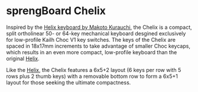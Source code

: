 # sprengBoard Chelix

Inspired by the [Helix keyboard by Makoto Kurauchi](https://github.com/MakotoKurauchi/helix), the Chelix is a compact, split ortholinear 50- or 64-key mechanical keyboard desgined exclusively for low-profile Kailh Choc V1 key switches. The keys of the Chelix are spaced in 18x17mm increments to take advantage of smaller Choc keycaps, which results in an even more compact, low-profile keyboard than the original [Helix](https://github.com/MakotoKurauchi/helix).

Like the [Helix](https://github.com/MakotoKurauchi/helix), the Chelix features a 6x5+2 layout (6 keys per row with 5 rows plus 2 thumb keys) with a removable bottom row to form a 6x5+1 layout for those seeking the ultimate compactness.
